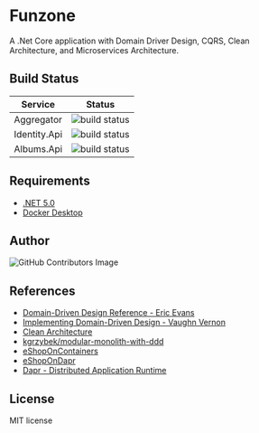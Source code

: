 # Funzone

A .Net Core application with Domain Driver Design, CQRS, Clean Architecture, and Microservices Architecture.

## Build Status
| Service | Status |
| ------------- | ------------- | 
| Aggregator| ![build status](https://github.com/linwenda/Funzone/actions/workflows/aggregator.yml/badge.svg)|
| Identity.Api| ![build status](https://github.com/linwenda/Funzone/actions/workflows/identity-api.yml/badge.svg)|
| Albums.Api| ![build status](https://github.com/linwenda/Funzone/actions/workflows/albums-api.yml/badge.svg)|

## Requirements
 - [.NET 5.0](https://dotnet.microsoft.com/download/dotnet/5.0)
 - [Docker Desktop](https://www.docker.com/products/docker-desktop)

## Author

![GitHub Contributors Image](https://contrib.rocks/image?repo=linwenda/Funzone)

## References

- [Domain-Driven Design Reference - Eric Evans](https://www.domainlanguage.com/ddd/reference/)
- [Implementing Domain-Driven Design - Vaughn Vernon](https://github.com/VaughnVernon/IDDD_Samples)
- [Clean Architecture](https://blog.cleancoder.com/uncle-bob/2012/08/13/the-clean-architecture.html)
- [kgrzybek/modular-monolith-with-ddd](https://github.com/kgrzybek/modular-monolith-with-ddd)
- [eShopOnContainers](https://github.com/dotnet-architecture/eShopOnContainers)
- [eShopOnDapr](https://github.com/dotnet-architecture/eShopOnDapr)
- [Dapr - Distributed Application Runtime](https://dapr.io/)

## License

MIT license
